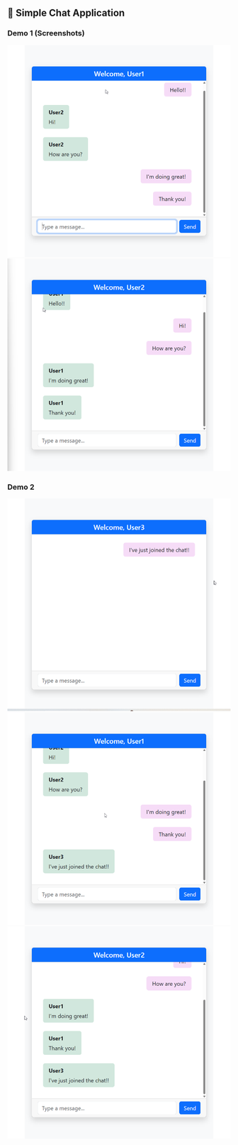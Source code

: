 ## 💬 Simple Chat Application

### Demo 1 (Screenshots)
<img src="assets/1-1.png">
<img src="assets/1-2.png">

### Demo 2
<img src="assets/2-1.png">
<img src="assets/2-2.png">
<img src="assets/2-3.png">

